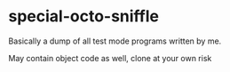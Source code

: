 # special-octo-sniffle
Basically a dump of all test mode programs written by me.

May contain object code as well, clone at your own risk

